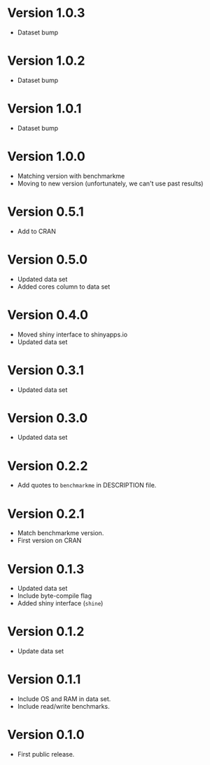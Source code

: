 # Version 1.0.3
  * Dataset bump

# Version 1.0.2
  * Dataset bump

# Version 1.0.1
  * Dataset bump

# Version 1.0.0
  * Matching version with benchmarkme
  * Moving to new version (unfortunately, we can't use past results)

# Version 0.5.1
  * Add to CRAN

# Version 0.5.0
  * Updated data set
  * Added cores column to data set

# Version 0.4.0
  * Moved shiny interface to shinyapps.io
  * Updated data set

# Version 0.3.1
  * Updated data set
  
# Version 0.3.0
  * Updated data set

# Version 0.2.2
  * Add quotes to `benchmarkme` in DESCRIPTION file.
  
# Version 0.2.1
  * Match benchmarkme version.
  * First version on CRAN

# Version 0.1.3
  * Updated data set
  * Include byte-compile flag
  * Added shiny interface (`shine`)

# Version 0.1.2
  * Update data set

# Version 0.1.1
  * Include OS and RAM in data set.
  * Include read/write benchmarks.

# Version 0.1.0
  * First public release.
